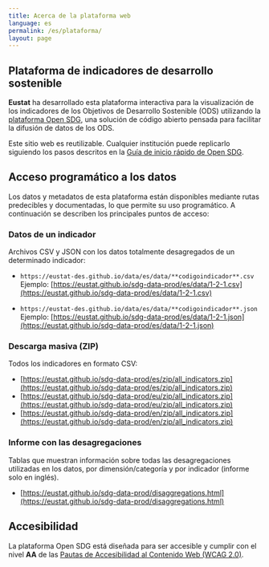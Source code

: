 ```yaml
---
title: Acerca de la plataforma web
language: es
permalink: /es/plataforma/
layout: page
---
```


## Plataforma de indicadores de desarrollo sostenible

**Eustat** ha desarrollado esta plataforma interactiva para la visualización de los indicadores de los Objetivos de Desarrollo Sostenible (ODS) utilizando la [plataforma Open SDG](https://open-sdg.org/), una solución de código abierto pensada para facilitar la difusión de datos de los ODS.

Este sitio web es reutilizable. Cualquier institución puede replicarlo siguiendo los pasos descritos en la [Guía de inicio rápido de Open SDG](https://open-sdg.readthedocs.io/en/latest/quick-start/).

## Acceso programático a los datos

Los datos y metadatos de esta plataforma están disponibles mediante rutas predecibles y documentadas, lo que permite su uso programático. A continuación se describen los principales puntos de acceso:

###  Datos de un indicador
Archivos CSV y JSON con los datos totalmente desagregados de un determinado indicador:

- `https://eustat-des.github.io/data/es/data/**codigoindicador**.csv`  
  Ejemplo: [https://eustat.github.io/sdg-data-prod/es/data/1-2-1.csv](https://eustat.github.io/sdg-data-prod/es/data/1-2-1.csv)

- `https://eustat-des.github.io/data/es/data/**codigoindicador**.json`  
  Ejemplo: [https://eustat.github.io/sdg-data-prod/es/data/1-2-1.json](https://eustat.github.io/sdg-data-prod/es/data/1-2-1.json)

###  Descarga masiva (ZIP)
Todos los indicadores en formato CSV:

- [https://eustat.github.io/sdg-data-prod/es/zip/all_indicators.zip](https://eustat.github.io/sdg-data-prod/es/zip/all_indicators.zip)
- [https://eustat.github.io/sdg-data-prod/eu/zip/all_indicators.zip](https://eustat.github.io/sdg-data-prod/eu/zip/all_indicators.zip)  
- [https://eustat.github.io/sdg-data-prod/en/zip/all_indicators.zip](https://eustat.github.io/sdg-data-prod/en/zip/all_indicators.zip)

### Informe con las desagregaciones
Tablas que muestran información sobre todas las desagregaciones utilizadas en los datos, por dimensión/categoría y por indicador (informe solo en inglés).

- [https://eustat.github.io/sdg-data-prod/disaggregations.html](https://eustat.github.io/sdg-data-prod/disaggregations.html)

## Accesibilidad

La plataforma Open SDG está diseñada para ser accesible y cumplir con el nivel **AA** de las [Pautas de Accesibilidad al Contenido Web (WCAG 2.0)](https://www.w3.org/TR/WCAG20/).
